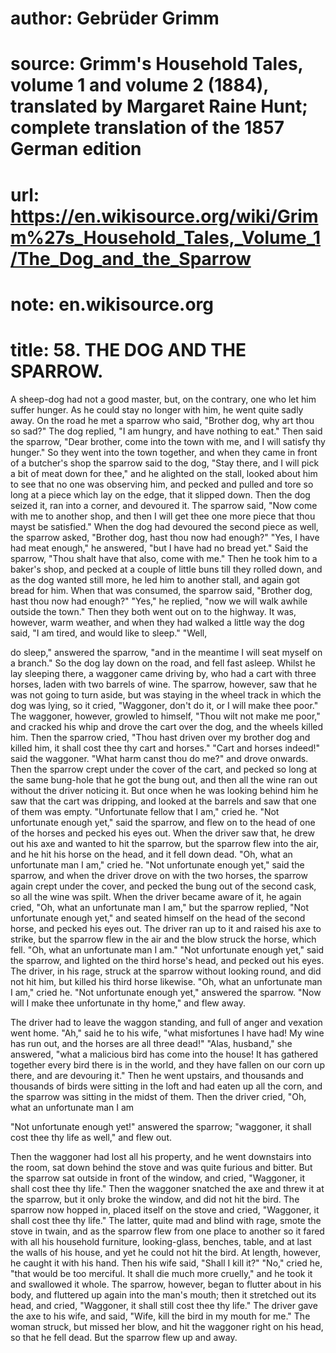 # author: Gebrüder Grimm
# source: Grimm's Household Tales, volume 1 and volume 2 (1884), translated by Margaret Raine Hunt; complete translation of the 1857 German edition
# url: https://en.wikisource.org/wiki/Grimm%27s_Household_Tales,_Volume_1/The_Dog_and_the_Sparrow
# note: en.wikisource.org
# title: 58. THE DOG AND THE SPARROW. 

A sheep-dog had not a good master, but, on the contrary, one who let him suffer hunger. As he could stay no longer with him, he went quite sadly away. On the road he met a sparrow who said, "Brother dog, why art thou so sad?" The dog replied, "I am hungry, and have nothing to eat." Then said the sparrow, "Dear brother, come into the town with me, and I will satisfy thy hunger." So they went into the town together, and when they came in front of a butcher's shop the sparrow said to the dog, "Stay there, and I will pick a bit of meat down for thee," and he alighted on the stall, looked about him to see that no one was observing him, and pecked and pulled and tore so long at a piece which lay on the edge, that it slipped down. Then the dog seized it, ran into a corner, and devoured it. The sparrow said, "Now come with me to another shop, and then I will get thee one more piece that thou mayst be satisfied." When the dog had devoured the second piece as well, the sparrow asked, "Brother dog, hast thou now had enough?" "Yes, I have had meat enough," he answered, "but I have had no bread yet." Said the sparrow, "Thou shalt have that also, come with me." Then he took him to a baker's shop, and pecked at a couple of little buns till they rolled down, and as the dog wanted still more, he led him to another stall, and again got bread for him. When that was consumed, the sparrow said, "Brother dog, hast thou now had enough?" "Yes," he replied, "now we will walk awhile outside the town." Then they both went out on to the highway. It was, however, warm weather, and when they had walked a little way the dog said, "I am tired, and would like to sleep." "Well, 

 ​do sleep," answered the sparrow, "and in the meantime I will seat myself on a branch." So the dog lay down on the road, and fell fast asleep. Whilst he lay sleeping there, a waggoner came driving by, who had a cart with three horses, laden with two barrels of wine. The sparrow, however, saw that he was not going to turn aside, but was staying in the wheel track in which the dog was lying, so it cried, "Waggoner, don't do it, or I will make thee poor." The waggoner, however, growled to himself, "Thou wilt not make me poor," and cracked his whip and drove the cart over the dog, and the wheels killed him. Then the sparrow cried, "Thou hast driven over my brother dog and killed him, it shall cost thee thy cart and horses." "Cart and horses indeed!" said the waggoner. "What harm canst thou do me?" and drove onwards. Then the sparrow crept under the cover of the cart, and pecked so long at the same bung-hole that he got the bung out, and then all the wine ran out without the driver noticing it. But once when he was looking behind him he saw that the cart was dripping, and looked at the barrels and saw that one of them was empty. "Unfortunate fellow that I am," cried he. "Not unfortunate enough yet," said the sparrow, and flew on to the head of one of the horses and pecked his eyes out. When the driver saw that, he drew out his axe and wanted to hit the sparrow, but the sparrow flew into the air, and he hit his horse on the head, and it fell down dead. "Oh, what an unfortunate man I am," cried he. "Not unfortunate enough yet," said the sparrow, and when the driver drove on with the two horses, the sparrow again crept under the cover, and pecked the bung out of the second cask, so all the wine was spilt. When the driver became aware of it, he again cried, "Oh, what an unfortunate man I am," but the sparrow replied, "Not unfortunate enough yet," and seated himself on the head of the second horse, and pecked his eyes out. The driver ran up to it and raised his axe to strike, but the sparrow flew in the air and the blow struck the horse, which fell. "Oh, what an unfortunate man I am." "Not unfortunate enough yet," said the sparrow, and lighted on the third horse's head, and pecked out his eyes. The driver, in his rage, struck at the ​sparrow without looking round, and did not hit him, but killed his third horse likewise. "Oh, what an unfortunate man I am," cried he. "Not unfortunate enough yet," answered the sparrow. "Now will I make thee unfortunate in thy home," and flew away. 

The driver had to leave the waggon standing, and full of anger and vexation went home. "Ah," said he to his wife, "what misfortunes I have had! My wine has run out, and the horses are all three dead!" "Alas, husband," she answered, "what a malicious bird has come into the house! It has gathered together every bird there is in the world, and they have fallen on our corn up there, and are devouring it." Then he went upstairs, and thousands and thousands of birds were sitting in the loft and had eaten up all the corn, and the sparrow was sitting in the midst of them. Then the driver cried, "Oh, what an unfortunate man I am 

"Not unfortunate enough yet!" answered the sparrow; "waggoner, it shall cost thee thy life as well," and flew out. 

Then the waggoner had lost all his property, and he went downstairs into the room, sat down behind the stove and was quite furious and bitter. But the sparrow sat outside in front of the window, and cried, "Waggoner, it shall cost thee thy life." Then the waggoner snatched the axe and threw it at the sparrow, but it only broke the window, and did not hit the bird. The sparrow now hopped in, placed itself on the stove and cried, "Waggoner, it shall cost thee thy life." The latter, quite mad and blind with rage, smote the stove in twain, and as the sparrow flew from one place to another so it fared with all his household furniture, looking-glass, benches, table, and at last the walls of his house, and yet he could not hit the bird. At length, however, he caught it with his hand. Then his wife said, "Shall I kill it?" "No," cried he, "that would be too merciful. It shall die much more cruelly," and he took it and swallowed it whole. The sparrow, however, began to flutter about in his body, and fluttered up again into the man's mouth; then it stretched out its head, and cried, "Waggoner, it shall still cost thee thy life." The driver gave the axe to his wife, and said, "Wife, kill the ​bird in my mouth for me." The woman struck, but missed her blow, and hit the waggoner right on his head, so that he fell dead. But the sparrow flew up and away. 

